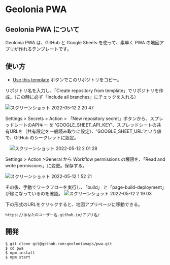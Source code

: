 # Geolonia PWA

## Geolonia PWA について

Geolonia PWA は、GitHub と Google Sheets を使って、素早く PWA の地図アプリが作れるテンプレートです。

## 使い方

* [Use this template](https://github.com/geoloniamaps/pwa/generate) ボタンでこのリポジトリをコピー。

リポジトリ名を入力し、「Create repository from template」でリポジトリを作成。（この時に必ず「Include all branches」にチェックを入れる）

![スクリーンショット 2022-05-12 2 20 47](https://user-images.githubusercontent.com/8760841/167909365-eebb1d3e-ecad-4cb0-bd3b-ea67625a7b39.png)

Settings > Secrets > Action > 「New repository secret」ボタンから、スプレッドシートのAPIキー を 'GOOGLE_SHEET_API_KEY'、スプレッドシートの共有URLを（共有設定を一般読み取りに設定）、'GOOGLE_SHEET_URL'という値で、GitHub のシークレットに設定。 

　![スクリーンショット 2022-05-12 2 01 28](https://user-images.githubusercontent.com/8760841/167909825-43c819dd-12cf-447b-a5cf-7ed44ae43d59.png)

Settings > Action >General から Workflow permissions の権限を、「Read and write permissions」に変更。保存する。

![スクリーンショット 2022-05-12 1 52 21](https://user-images.githubusercontent.com/8760841/167910678-ecc5d7c5-d6bb-47de-b442-1907c8cb14ef.png)

その後、手動でワークフローを実行し、「build」 と「page-build-deployment」が緑になっているのを確認。
![スクリーンショット 2022-05-12 2 19 03](https://user-images.githubusercontent.com/8760841/167910753-eb9507f0-b366-4c6f-8245-4bf27c36cff0.png)

下の形式のURLをクリックすると、地図アプリページに移動できる。

`https://あなたのユーザー名.github.io/アプリ名/`

## 開発

```shell
$ git clone git@github.com:geoloniamaps/pwa.git
$ cd pwa
$ npm install
$ npm start
```
